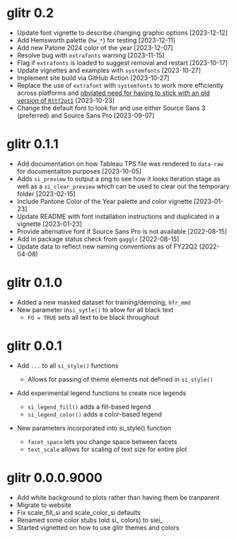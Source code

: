# glitr 0.2
* Update font vignette to describe changing graphic options [2023-12-12]
* Add Hemsworth palette (`hw_*`) for testing [2023-12-11]
* Add new Patone 2024 color of the year [2023-12-07]
* Resolve bug with `extrafonts` warning [2023-11-15]
* Flag if `extrafonts` is loaded to suggest removal and restart [2023-10-17]
* Update vignettes and examples with `systemfonts` [2023-10-27]
* Implement site build via GitHub Action [2023-10-27]
* Replace the use of `extrafont` with `systemfonts` to work more efficiently across platforms and [obviated need for having to stick with an old version of `Rttf2pt1`](https://stackoverflow.com/questions/61204259/how-can-i-resolve-the-no-font-name-issue-when-importing-fonts-into-r-using-ext/68642855#68642855) [2023-10-23]
* Change the default font to look for and use either Source Sans 3 (preferred) and Source Sans Pro [2023-09-07]

# glitr 0.1.1
* Add documentation on how Tableau TPS file was rendered to `data-raw` for documentaiton purposes [2023-10-05]
* Adds `si_preview` to output a png to see how it looks iteration stage as well as a `si_clear_preview` which can be used to clear out the temporary folder [2023-02-15]
* Include Pantone Color of the Year palette and color vignette [2023-01-23]
* Update README with font installation instructions and duplicated in a vignette [2023-01-23]
* Provide alternative font if Source Sans Pro is not available [2022-08-15]
* Add in package status check from `gagglr` [2022-08-15]
* Update data to reflect new naming conventions as of FY22Q2 (2022-04-08)

# glitr 0.1.0
* Added a new masked dataset for training/demoing, `hfr_mmd`
* New parameter in`si_sytle()` to allow for all black text
  * `FO = TRUE` sets all text to be black throughout

# glitr 0.0.1
* Add `...` to all `si_style()` functions
  * Allows for passing of theme elements not defined in `si_style()`  
  
* Add experimental legend functions to create nice legends
  * `si_legend_fill()` adds a fill-based legend
  * `si_legend_color()` adds a color-based legend

* New parameters incorporated into si_style() function
  * `facet_space` lets you change space between facets
  * `text_scale` allows for scaling of text size for entire plot
  

# glitr 0.0.0.9000
* Add white background to plots rather than having them be tranparent
* Migrate to website
* Fix scale_fill_si and scale_color_si defaults
* Renamed some color stubs (old si_ colors) to siei_
* Started vignetted on how to use glitr themes and colors
